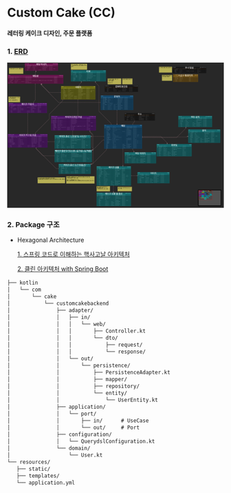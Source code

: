 # Custom Cake (CC)
#### 레터링 케이크 디자인, 주문 플랫폼

### 1. [ERD](https://www.erdcloud.com/d/pGZqMrnzEYmW5H7uk)
![img.png](./doc/image/erd_img.png)

### 2. Package 구조
- Hexagonal Architecture

  [1. 스프링 코드로 이해하는 핵사고날 아키텍처](https://nahwasa.com/entry/%ED%97%A5%EC%82%AC%EA%B3%A0%EB%82%A0-%EC%8A%A4%ED%94%84%EB%A7%81%EB%B6%80%ED%8A%B8-%ED%97%A5%EC%82%AC%EA%B3%A0%EB%82%A0-%EC%95%84%ED%82%A4%ED%85%8D%EC%B3%90-%EC%BD%94%EB%93%9C-%EA%B5%AC%EC%A1%B0)

  [2. 클린 아키텍처 with Spring Boot](https://wlswoo.tistory.com/67)

```
├── kotlin
│   └── com
│       └── cake
│           └── customcakebackend
│               ├── adapter/
│               │   ├── in/
│               │   │   └── web/
│               │   │       ├── Controller.kt
│               │   │       └── dto/
│               │   │           ├── request/
│               │   │           └── response/
│               │   └── out/
│               │       └── persistence/
│               │           ├── PersistenceAdapter.kt
│               │           ├── mapper/
│               │           ├── repository/
│               │           └── entity/
│               │               └── UserEntity.kt
│               ├── application/
│               │   └── port/
│               │       ├── in/      # UseCase
│               │       └── out/     # Port
│               ├── configuration/
│               │   └── QuerydslConfiguration.kt
│               └── domain/
│                   └── User.kt
└── resources/
   ├── static/
   ├── templates/
   └── application.yml
```
